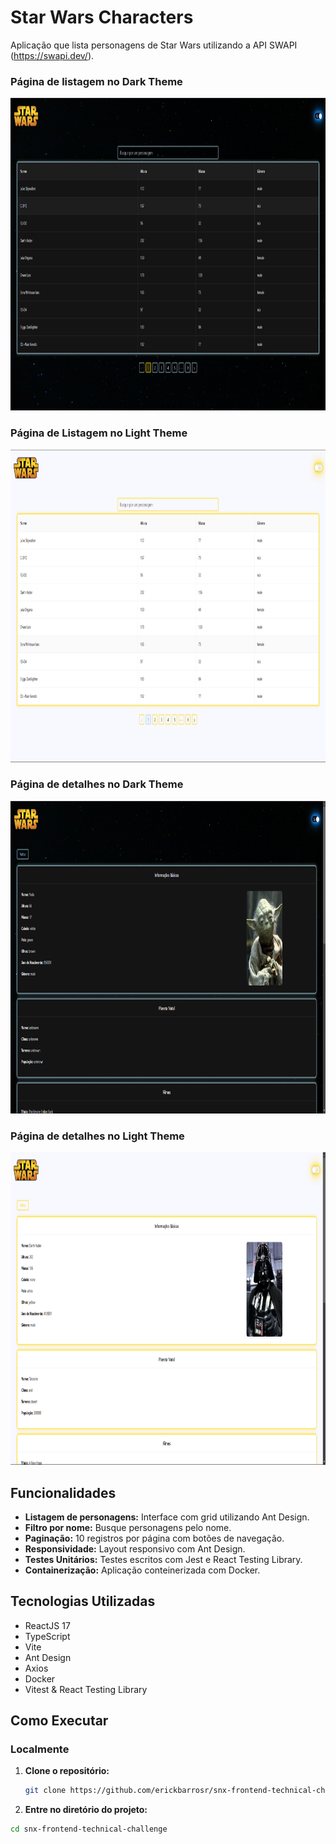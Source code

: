 # Star Wars Characters

Aplicação que lista personagens de Star Wars utilizando a API SWAPI (https://swapi.dev/).

### Página de listagem no Dark Theme

<img src="https://github.com/erickbarrosr/snx-frontend-technical-challenge/blob/main/public/preview1.png" alt="Dark Theme Preview" height="500">

### Página de Listagem no Light Theme

<img src="https://github.com/erickbarrosr/snx-frontend-technical-challenge/blob/main/public/preview2.png" alt="Light Theme Preview" height="500">

### Página de detalhes no Dark Theme

<img src="https://github.com/erickbarrosr/snx-frontend-technical-challenge/blob/main/public/preview3.png" alt="Details Preview" height="500">

### Página de detalhes no Light Theme

<img src="https://github.com/erickbarrosr/snx-frontend-technical-challenge/blob/main/public/preview4.png" alt="Details Preview2" height="500">

## Funcionalidades

- **Listagem de personagens:** Interface com grid utilizando Ant Design.
- **Filtro por nome:** Busque personagens pelo nome.
- **Paginação:** 10 registros por página com botões de navegação.
- **Responsividade:** Layout responsivo com Ant Design.
- **Testes Unitários:** Testes escritos com Jest e React Testing Library.
- **Containerização:** Aplicação conteinerizada com Docker.

## Tecnologias Utilizadas

- ReactJS 17
- TypeScript
- Vite
- Ant Design
- Axios
- Docker
- Vitest & React Testing Library

## Como Executar

### Localmente

1. **Clone o repositório:**

   ```bash
   git clone https://github.com/erickbarrosr/snx-frontend-technical-challenge.git
   ```

2. **Entre no diretório do projeto:**

```bash
cd snx-frontend-technical-challenge
```
